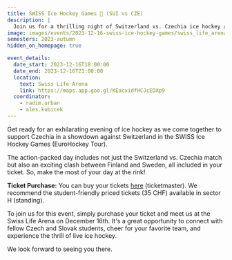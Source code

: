```yaml
---
title: SWISS Ice Hockey Games 🏒 (SUI vs CZE) 
description: |
  Join us for a thrilling night of Switzerland vs. Czechia ice hockey action!
image: images/events/2023-12-16-swiss-ice-hockey-games/swiss_life_arena.jpg
semesters: 2023-autumn
hidden_on_homepage: true

event_details:
  date_start: 2023-12-16T18:00:00
  date_end: 2023-12-16T21:00:00
  location:
    text: Swiss Life Arena
    link: https://maps.app.goo.gl/KEacxidfHCJcEDXp9
  coordinator:
    - radim.urban
    - ales.kubicek
---
```


Get ready for an exhilarating evening of ice hockey as we come together to support Czechia in a showdown against Switzerland in the SWISS Ice Hockey Games (EuroHockey Tour). 

The action-packed day includes not just the Switzerland vs. Czechia match but also an exciting clash between Finland and Sweden, all included in your ticket. So, make the most of your day at the rink!

**Ticket Purchase:** You can buy your tickets [here](https://www.sihf.ch/de/events/ticketmaster) (ticketmaster). We recommend the student-friendly priced tickets (35 CHF) available in sector H (standing).

To join us for this event, simply purchase your ticket and meet us at the Swiss Life Arena on December 16th. It's a great opportunity to connect with fellow Czech and Slovak students, cheer for your favorite team, and experience the thrill of live ice hockey.

We look forward to seeing you there.
